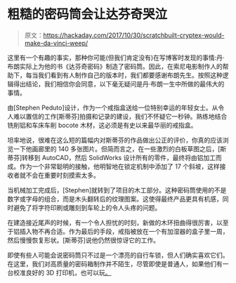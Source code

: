 # 粗糙的密码筒会让达芬奇哭泣

> 原文：<https://hackaday.com/2017/10/30/scratchbuilt-cryptex-would-make-da-vinci-weep/>

这里有一个有趣的事实，那种你可能(但我们肯定没有)在写博客时发现的事情:丹·布朗实际上为他的书《达芬奇密码》制造了密码筒。因此，在索尼电影制作人的帮助下，每当我们看到有人制作自己的版本时，我们都要感谢布朗先生。按照这种逻辑得出结论，我们相信你会同意，以下毫无疑问是丹·布朗一生中所做的最伟大的事情。

由[Stephen Peduto]设计，作为一个戒指盒送给一位特别幸运的年轻女士。从令人难以置信的工作[斯蒂芬]拍摄和记录的建设，我们不怀疑它一秒钟。熟练地结合铣削铝和车床车削 bocote 木材，这必须是有史以来最华丽的戒指盒。

坦率地说，很难在这么短的篇幅内对斯蒂芬的作品做出公正的评价，你真的应该浏览一下他画廊里的 140 多张图片。但简而言之，在一些激烈的白板草图之后，[斯蒂芬]转移到 AutoCAD，然后 SolidWorks 设计所有的零件，最终将由铝加工而成。作为一个非常聪明的接触，他明智地在锁定机制中添加了 17 个斜坡，这样接收者就不会在重要时刻摸索太多。

当机械加工完成后，[Stephen]就转到了项目的木工部分。这种密码筒使用的不是数字或字母的组合，而是木头翻转后的纹理图案。这使得最终产品更具有机感，同时避免了将字符印刷或雕刻到车轮上的令人头疼的问题。

在建造接近尾声的时候，有一个令人担忧的时刻，新做的木环扭曲得很厉害，以至于铝插入物不再合适。作为最后的手段，戒指被放在一个有加湿器的盒子里一周，然后慢慢恢复形状。[斯蒂芬]说他仍然很惊讶它的工作。

即使有些人可能会说密码筒只不过是一个漂亮的自行车锁，但人们确实喜欢它们。在这里，我们对高质量的密码箱制作并不陌生，尽管即使是普通人，如果他们有一台校准良好的 3D 打印机，也可以玩[。](https://hackaday.com/2014/04/15/a-3d-printed-cryptex/)